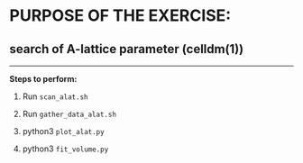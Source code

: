 # PURPOSE OF THE EXERCISE:
## search of A-lattice parameter (celldm(1)) 
----------------------------------------------------------

**Steps to perform:**

1. Run `scan_alat.sh` 

2. Run `gather_data_alat.sh`

3. python3 `plot_alat.py`

4. python3 `fit_volume.py`
